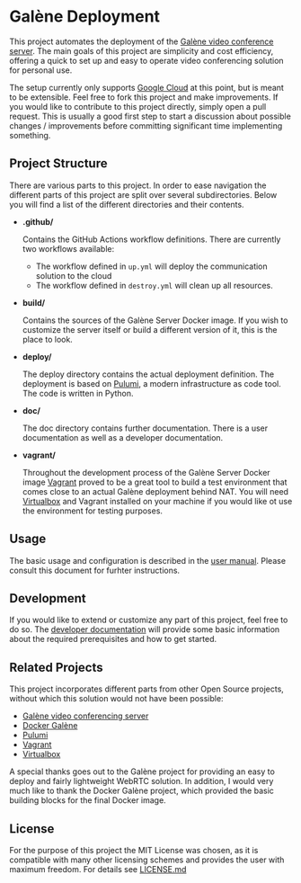 # Galène Deployment
This project automates the deployment of the [Galène video conference server](https://galene.org/). The main goals of this
project are simplicity and cost efficiency, offering a quick to set up and easy to operate video conferencing solution for
personal use.

The setup currently
only supports [Google Cloud](https://cloud.google.com/) at this point, but is meant to be extensible. Feel free to fork this project and make improvements. If you 
would like to contribute to this project directly, simply open a pull request. This is usually a good first step to start a 
discussion about possible changes / improvements before committing significant time implementing something.

## Project Structure
There are various parts to this project. In order to ease navigation the different parts of this project are split over
several subdirectories. Below you will find a list of the different directories and their contents.

- __.github/__
  
    Contains the GitHub Actions workflow definitions. There are currently two workflows available:
    - The workflow defined in `up.yml` will deploy the  communication solution to the cloud
    - The workflow defined in `destroy.yml` will clean up all resources.


- __build/__

    Contains the sources of the Galène Server Docker image. If you wish to customize the server itself or build a different
    version of it, this is the place to look.
  

- __deploy/__
  
    The deploy directory contains the actual deployment definition. The deployment is based on [Pulumi](https://www.pulumi.com/), 
    a modern infrastructure as code tool. The code is written in Python.
  

- __doc/__ 

    The doc directory contains further documentation. There is a user documentation as well as a developer documentation.



- __vagrant/__
    
    Throughout the development process of the Galène Server Docker image [Vagrant](https://www.vagrantup.com/) proved to be a great
    tool to build a test environment that comes close to an actual Galène deployment behind NAT. You will need [Virtualbox](https://www.virtualbox.org/) and Vagrant
    installed on your machine if you would like ot use the environment for testing purposes.
    

## Usage
The basic usage and configuration is described in the [user manual](doc/USER.md). Please consult this document for furhter
instructions.

## Development
If you would like to extend or customize any part of this project, feel free to do so. The [developer documentation](doc/DEVELOP.md)
will provide some basic information about the required prerequisites and how to get started. 

## Related Projects
This project incorporates different parts from other Open Source projects, without which this solution would not have been possible:

- [Galène video conferencing server](https://galene.org/)
- [Docker Galène](https://gitlab.com/andic/docker-galene)
- [Pulumi](https://www.pulumi.com/)
- [Vagrant](https://www.vagrantup.com/)
- [Virtualbox](https://www.virtualbox.org/)

A special thanks goes out to the Galène project for providing an easy to deploy and fairly lightweight WebRTC solution. In addition,
I would very much like to thank the Docker Galène project, which provided the basic building blocks for the final Docker image.

## License 
For the purpose of this project the MIT License was chosen, as it is compatible with many other licensing schemes and 
provides the user with maximum freedom. For details see [LICENSE.md](LICENSE.md)